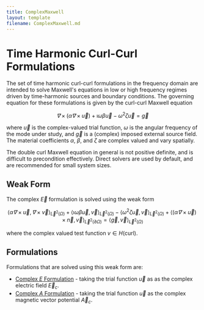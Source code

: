 ```yaml
---
title: ComplexMaxwell
layout: template
filename: ComplexMaxwell.md
---
```

# Time Harmonic Curl-Curl Formulations
The set of time harmonic curl-curl formulations in the frequency domain are intended to solve Maxwell's equations in low or high frequency regimes driven by time-harmonic sources and boundary conditions.
The governing equation for these formulations is given by the curl-curl Maxwell equation

$$
\vec ∇× \left(α \vec ∇× \vec u\right) + \imath ω β \vec u - ω^2 ζ \vec u = \vec g
$$

where $\vec u$ is the complex-valued trial function, $\omega$ is the angular frequency of the mode under study, and $\vec g$ is a (complex) imposed external source field. The material coefficients $α$, $β$, and $ζ$ are complex valued and vary spatially.

The double curl Maxwell equation in general is not positive definite, and is difficult to precondition effectively. Direct solvers are used by default, and are recommended for small system sizes.

## Weak Form
The complex $\vec E$ formulation is solved using the weak form

$$
\langle α \vec ∇ × \vec u, \vec ∇× \vec v \rangle_{\vec L^2(\Omega)} + \langle \imath ω β \vec u, \vec v \rangle_{\vec L^2(\Omega)} - \langle ω^2 ζ \vec u, \vec v \rangle_{\vec L^2(\Omega)} + \left\langle \left( α \vec ∇ × \vec u \right) × \vec n, \vec v\right\rangle_{\vec L^2(\partial \Omega)} = \langle \vec g, \vec v \rangle_{\vec L^2(\Omega)}
$$

where the complex valued test function $v ∈ H(\mathrm{curl})$.

## Formulations
Formulations that are solved using this weak form are:
- [Complex $E$ Formulation](ComplexEFormulation.md) - taking the trial function $\vec u$ as as the complex electric field $\vec E_c$.
- [Complex $A$ Formulation](ComplexAFormulation.md) - taking the trial function $\vec u$ as the complex magnetic vector potential $\vec A_c$.